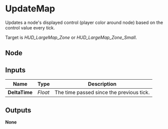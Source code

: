 # UpdateMap
Updates a node's displayed control (player color around node) based on the
control value every tick.  

Target is *HUD_LargeMap_Zone* or *HUD_LargeMap_Zone_Small*.  

## Node

## Inputs
|Name           |Type   |Description                                |
|---------------|-------|-------------------------------------------|
|**DeltaTime**  |*Float*|The time passed since the previous tick.   |

## Outputs
**None**